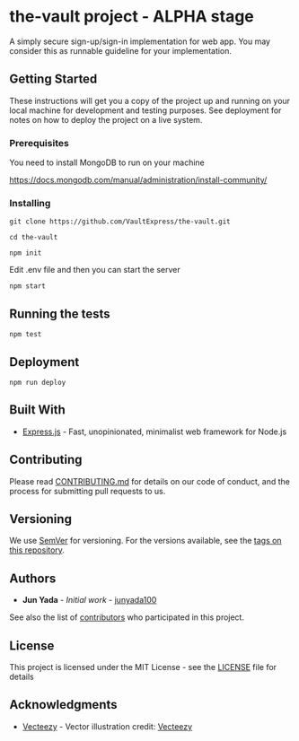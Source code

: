 # the-vault project - ALPHA stage

A simply secure sign-up/sign-in implementation for web app. You may consider this as runnable guideline for your implementation.

## Getting Started

These instructions will get you a copy of the project up and running on your local machine for development and testing purposes. See deployment for notes on how to deploy the project on a live system.

### Prerequisites

You need to install MongoDB to run on your machine

https://docs.mongodb.com/manual/administration/install-community/

### Installing

```
git clone https://github.com/VaultExpress/the-vault.git

cd the-vault

npm init
```

Edit .env file and then you can start the server

```
npm start
```

## Running the tests

```
npm test
```

## Deployment

```
npm run deploy
```

## Built With

* [Express.js](https://expressjs.com/) - Fast, unopinionated, minimalist web framework for Node.js

## Contributing

Please read [CONTRIBUTING.md](CONTRIBUTING.md) for details on our code of conduct, and the process for submitting pull requests to us.

## Versioning

We use [SemVer](http://semver.org/) for versioning. For the versions available, see the [tags on this repository](
https://github.com/VaultExpress/the-vault/tags).

## Authors

* **Jun Yada** - *Initial work* - [junyada100](https://github.com/junyada100)

See also the list of [contributors](https://github.com/VaultExpress/the-vault/graphs/contributors) who participated in this project.

## License

This project is licensed under the MIT License - see the [LICENSE](LICENSE) file for details

## Acknowledgments

* [Vecteezy](https://www.Vecteezy.com/) - Vector illustration credit: <a rel="nofollow" href="https://www.Vecteezy.com/">Vecteezy</a>
